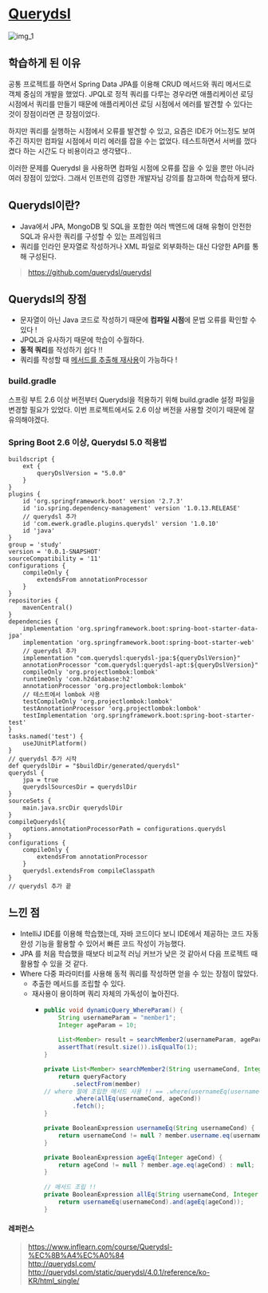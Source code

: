 # [Querydsl](http://querydsl.com/)

![img_1](https://user-images.githubusercontent.com/92859179/188321459-72a507f5-264c-4635-8808-93c1eae64beb.png)

## 학습하게 된 이유

공통 프로젝트를 하면서 Spring Data JPA를 이용해 CRUD 메서드와 쿼리 메서드로 객체 중심의 개발을 했었다.
JPQL로 정적 쿼리를 다루는 경우라면 애플리케이션 로딩 시점에서 쿼리를 만들기 때문에 
애플리케이션 로딩 시점에서 에러를 발견할 수 있다는 것이 장점이라면 큰 장점이었다.

하지만 쿼리를 실행하는 시점에서 오류를 발견할 수 있고, 요즘은 IDE가 어느정도 보여주긴 하지만 컴파일 시점에서 미리 에러를 잡을 수는 없었다.
테스트하면서 서버를 껐다 켰다 하는 시간도 다 비용이라고 생각됐다..

이러한 문제를 Querydsl 을 사용하면 컴파일 시점에 오류를 잡을 수 있을 뿐만 아니라 여러 장점이 있었다.
그래서 인프런의 김영한 개발자님 강의를 참고하며 학습하게 됐다.

## Querydsl이란?
- Java에서 JPA, MongoDB 및 SQL을 포함한 여러 백엔드에 대해 유형이 안전한 SQL과 유사한 쿼리를 구성할 수 있는 프레임워크
- 쿼리를 인라인 문자열로 작성하거나 XML 파일로 외부화하는 대신 다양한 API를 통해 구성된다.
> https://github.com/querydsl/querydsl

## Querydsl의 장점
- 문자열이 아닌 Java 코드로 작성하기 때문에 **컴파일 시점**에 문법 오류를 확인할 수 있다 !
- JPQL과 유사하기 때문에 학습이 수월하다.
- **동적 쿼리**를 작성하기 쉽다 !!
- 쿼리를 작성할 때 <u>메서드를 추출해 재사용</u>이 가능하다 !

### build.gradle

스프링 부트 2.6 이상 버전부터 Querydsl을 적용하기 위해 build.gradle 설정 파일을 변경할 필요가 있었다.
이번 프로젝트에서도 2.6 이상 버전을 사용할 것이기 때문에 잘 유의해야겠다.

### Spring Boot 2.6 이상, Querydsl 5.0 적용법

```
buildscript {
	ext {
		queryDslVersion = "5.0.0"
	}
}
plugins {
	id 'org.springframework.boot' version '2.7.3'
	id 'io.spring.dependency-management' version '1.0.13.RELEASE'
	// querydsl 추가
	id 'com.ewerk.gradle.plugins.querydsl' version '1.0.10'
	id 'java'
}
group = 'study'
version = '0.0.1-SNAPSHOT'
sourceCompatibility = '11'
configurations {
	compileOnly {
		extendsFrom annotationProcessor
	}
}
repositories {
	mavenCentral()
}
dependencies {
	implementation 'org.springframework.boot:spring-boot-starter-data-jpa'
	implementation 'org.springframework.boot:spring-boot-starter-web'
	// querydsl 추가
	implementation "com.querydsl:querydsl-jpa:${queryDslVersion}"
	annotationProcessor "com.querydsl:querydsl-apt:${queryDslVersion}"
	compileOnly 'org.projectlombok:lombok'
	runtimeOnly 'com.h2database:h2'
	annotationProcessor 'org.projectlombok:lombok'
	// 테스트에서 lombok 사용
	testCompileOnly 'org.projectlombok:lombok'
	testAnnotationProcessor 'org.projectlombok:lombok'
	testImplementation 'org.springframework.boot:spring-boot-starter-test'
}
tasks.named('test') {
	useJUnitPlatform()
}
// querydsl 추가 시작
def querydslDir = "$buildDir/generated/querydsl"
querydsl {
	jpa = true
	querydslSourcesDir = querydslDir
}
sourceSets {
	main.java.srcDir querydslDir
}
compileQuerydsl{
	options.annotationProcessorPath = configurations.querydsl
}
configurations {
	compileOnly {
		extendsFrom annotationProcessor
	}
	querydsl.extendsFrom compileClasspath
}
// querydsl 추가 끝
```

## 느낀 점
- IntelliJ IDE를 이용해 학습했는데, 자바 코드이다 보니 IDE에서 제공하는 코드 자동완성 기능을 활용할 수 있어서 빠른 코드 작성이 가능했다.
- JPA 를 처음 학습했을 때보다 비교적 러닝 커브가 낮은 것 같아서 다음 프로젝트 때 활용할 수 있을 것 같다.
- Where 다중 파라미터를 사용해 동적 쿼리를 작성하면 얻을 수 있는 장점이 많았다.
  - 추출한 메서드를 조립할 수 있다.
  - 재사용이 용이하며 쿼리 자체의 가독성이 높아진다.
    - ```java
      public void dynamicQuery_WhereParam() {
          String usernameParam = "member1";
          Integer ageParam = 10;
           
          List<Member> result = searchMember2(usernameParam, ageParam);
          assertThat(result.size()).isEqualTo(1);
      }
    
      private List<Member> searchMember2(String usernameCond, Integer ageCond) {
          return queryFactory
              .selectFrom(member)
      // where 절에 조립한 메서드 사용 !! == .where(usernameEq(usernameCond), ageEq(ageCond))
              .where(allEq(usernameCond, ageCond))
              .fetch();
      }
    
      private BooleanExpression usernameEq(String usernameCond) {
          return usernameCond != null ? member.username.eq(usernameCond) : null;
      }

      private BooleanExpression ageEq(Integer ageCond) {
          return ageCond != null ? member.age.eq(ageCond) : null;
      }
        
      // 메서드 조립 !!
      private BooleanExpression allEq(String usernameCond, Integer ageCond) {
          return usernameEq(usernameCond).and(ageEq(ageCond));
      }
      ```

#### 레퍼런스
> https://www.inflearn.com/course/Querydsl-%EC%8B%A4%EC%A0%84   
> http://querydsl.com/   
> http://querydsl.com/static/querydsl/4.0.1/reference/ko-KR/html_single/   